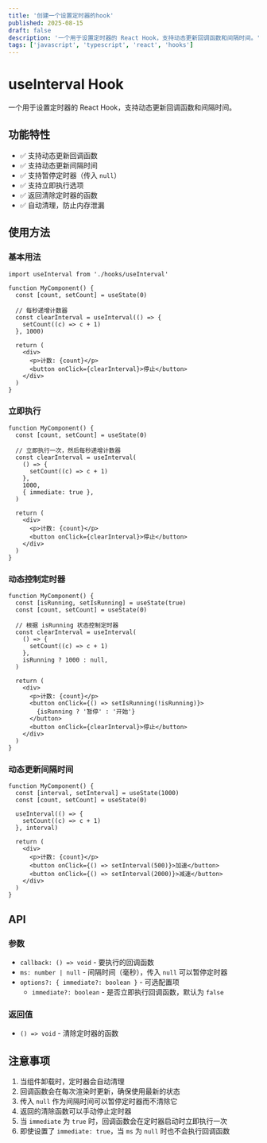 ```yaml
---
title: '创建一个设置定时器的hook'
published: 2025-08-15
draft: false
description: '一个用于设置定时器的 React Hook，支持动态更新回调函数和间隔时间。'
tags: ['javascript', 'typescript', 'react', 'hooks']
---
```


# useInterval Hook

一个用于设置定时器的 React Hook，支持动态更新回调函数和间隔时间。

## 功能特性

- ✅ 支持动态更新回调函数
- ✅ 支持动态更新间隔时间
- ✅ 支持暂停定时器（传入 `null`）
- ✅ 支持立即执行选项
- ✅ 返回清除定时器的函数
- ✅ 自动清理，防止内存泄漏

## 使用方法

### 基本用法

```tsx
import useInterval from './hooks/useInterval'

function MyComponent() {
  const [count, setCount] = useState(0)

  // 每秒递增计数器
  const clearInterval = useInterval(() => {
    setCount((c) => c + 1)
  }, 1000)

  return (
    <div>
      <p>计数: {count}</p>
      <button onClick={clearInterval}>停止</button>
    </div>
  )
}
```

### 立即执行

```tsx
function MyComponent() {
  const [count, setCount] = useState(0)

  // 立即执行一次，然后每秒递增计数器
  const clearInterval = useInterval(
    () => {
      setCount((c) => c + 1)
    },
    1000,
    { immediate: true },
  )

  return (
    <div>
      <p>计数: {count}</p>
      <button onClick={clearInterval}>停止</button>
    </div>
  )
}
```

### 动态控制定时器

```tsx
function MyComponent() {
  const [isRunning, setIsRunning] = useState(true)
  const [count, setCount] = useState(0)

  // 根据 isRunning 状态控制定时器
  const clearInterval = useInterval(
    () => {
      setCount((c) => c + 1)
    },
    isRunning ? 1000 : null,
  )

  return (
    <div>
      <p>计数: {count}</p>
      <button onClick={() => setIsRunning(!isRunning)}>
        {isRunning ? '暂停' : '开始'}
      </button>
      <button onClick={clearInterval}>停止</button>
    </div>
  )
}
```

### 动态更新间隔时间

```tsx
function MyComponent() {
  const [interval, setInterval] = useState(1000)
  const [count, setCount] = useState(0)

  useInterval(() => {
    setCount((c) => c + 1)
  }, interval)

  return (
    <div>
      <p>计数: {count}</p>
      <button onClick={() => setInterval(500)}>加速</button>
      <button onClick={() => setInterval(2000)}>减速</button>
    </div>
  )
}
```

## API

### 参数

- `callback: () => void` - 要执行的回调函数
- `ms: number | null` - 间隔时间（毫秒），传入 `null` 可以暂停定时器
- `options?: { immediate?: boolean }` - 可选配置项
  - `immediate?: boolean` - 是否立即执行回调函数，默认为 `false`

### 返回值

- `() => void` - 清除定时器的函数

## 注意事项

1. 当组件卸载时，定时器会自动清理
2. 回调函数会在每次渲染时更新，确保使用最新的状态
3. 传入 `null` 作为间隔时间可以暂停定时器而不清除它
4. 返回的清除函数可以手动停止定时器
5. 当 `immediate` 为 `true` 时，回调函数会在定时器启动时立即执行一次
6. 即使设置了 `immediate: true`，当 `ms` 为 `null` 时也不会执行回调函数
